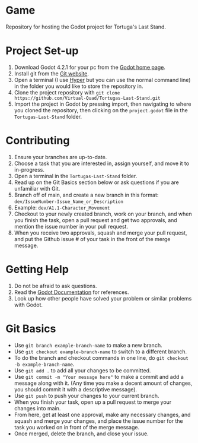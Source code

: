 # Game
Repository for hosting the Godot project for Tortuga's Last Stand.

# Project Set-up
1. Download Godot 4.2.1 for your pc from the [Godot home page](https://github.com/godotengine/godot/releases).
2. Install git from the [Git website](https://git-scm.com/book/en/v2/Getting-Started-Installing-Git).
3. Open a terminal (I use [Hyper](https://hyper.is/) but you can use the normal command line) in the folder you would like to store the repository in.
4. Clone the project repository with `git clone https://github.com/Virtual-Quad/Tortugas-Last-Stand.git`
5. Import the project in Godot by pressing import, then navigating to where you cloned the repository, then clicking on the `project.godot` file in the `Tortugas-Last-Stand` folder.

# Contributing
1. Ensure your branches are up-to-date.
2. Choose a task that you are interested in, assign yourself, and move it to in-progress.
3. Open a terminal in the `Tortugas-Last-Stand` folder.
4. Read up on the Git Basics section below or ask questions if you are unfamiliar with Git.
5. Branch off of main, and create a new branch in this format: `dev/IssueNumber-Issue_Name_or_Description`
6. Example: `dev/A1.1-Character_Movement`
7. Checkout to your newly created branch, work on your branch, and when you finish the task, open a pull request and get two approvals, and mention the issue number in your pull request.
8. When you receive two approvals, squash and merge your pull request, and put the Github issue # of your task in the front of the merge message.

# Getting Help
1. Do not be afraid to ask questions.
2. Read the [Godot Documentation](https://docs.godotengine.org/en/stable/index.html) for references.
3. Look up how other people have solved your problem or similar problems with Godot.

# Git Basics
- Use `git branch example-branch-name` to make a new branch.
- Use `git checkout example-branch-name` to switch to a different branch.
- To do the branch and checkout commands in one line, do `git checkout -b example-branch-name`.
- Use `git add .` to add all your changes to be committed.
- Use `git commit -m "Your message here"` to make a commit and add a message along with it. (Any time you make a decent amount of changes, you should commit it with a descriptive message).
- Use `git push` to push your changes to your current branch.
- When you finish your task, open up a pull request to merge your changes into main.
- From here, get at least one approval, make any necessary changes, and squash and merge your changes, and place the issue number for the task you worked on in front of the merge message.
- Once merged, delete the branch, and close your issue.
